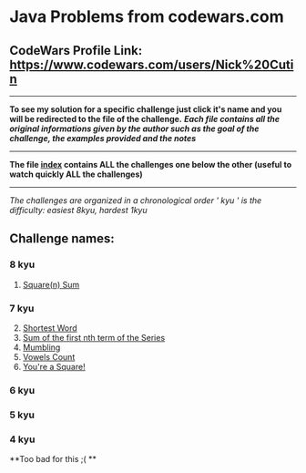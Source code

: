 # Java Problems from codewars.com
## CodeWars Profile Link: https://www.codewars.com/users/Nick%20Cutin
***
**To see my solution for a specific challenge just click it's name and you will be redirected to the file of the challenge.**
**_Each file contains all the original informations given by the author such as the goal of the challenge, the examples provided and the notes_**
***
**The file [index](index.java) contains ALL the challenges one below the other (useful to watch quickly ALL the challenges)**   
***
_The challenges are organized in a chronological order_
_' kyu ' is the difficulty: easiest 8kyu, hardest 1kyu_

## Challenge names:
### 8 kyu
1. [Square(n) Sum](List%20Of%20Challenges/1.%20Square(n)%20Sum.java)

### 7 kyu

2. [Shortest Word](List%20Of%20Challenges/2.%20Shortest%20Word.java)
3. [Sum of the first nth term of the Series](List%20Of%20Challenges/3.%20Sum%20of%20the%20first%20nth%20term%20of%20the%20Series.java)
4. [Mumbling](List%20Of%20Challenges/4.%20Mumbling.java)
5. [Vowels Count](List%20Of%20Challenges/5.%20Vowels%20Count.java)
6. [You're a Square!](List%20Of%20Challenges/6.%20You're%20a%20Square!.java)

### 6 kyu

### 5 kyu

### 4 kyu
**Too bad for this ;( **
